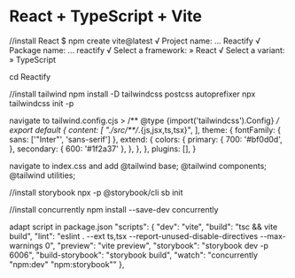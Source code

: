 # React + TypeScript + Vite

//install React
$ npm create vite@latest
√ Project name: ...  Reactify
√ Package name: ... reactify
√ Select a framework: » React
√ Select a variant: » TypeScript

cd Reactify

//install tailwind
npm install -D tailwindcss postcss autoprefixer
npx tailwindcss init -p

navigate to tailwind.config.cjs >
/** @type {import('tailwindcss').Config} */
export default {
  content: [
    "./src/**/*.{js,jsx,ts,tsx}",
  ],
  theme: {
    fontFamily: {
        sans: ['"Inter"', 'sans-serif']
    },
    extend: {
        colors: {
            primary: {
                700: '#bf0d0d',
            },
            secondary: {
                600: '#1f2a37'
            },
        },
    },
  },
  plugins: [],
}

navigate to index.css and add
@tailwind base;
@tailwind components;
@tailwind utilities;

//install storybook
npx -p @storybook/cli sb init

//install concurrently
npm install --save-dev concurrently

adapt script in package.json
  "scripts": {
    "dev": "vite",
    "build": "tsc && vite build",
    "lint": "eslint . --ext ts,tsx --report-unused-disable-directives --max-warnings 0",
    "preview": "vite preview",
    "storybook": "storybook dev -p 6006",
    "build-storybook": "storybook build",
    "watch": "concurrently \"npm:dev\" \"npm:storybook\""
  },